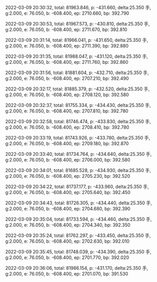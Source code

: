 2022-03-09 20:30:32, total: 81963.846, p: -431.660, delta:25.350 手, g:2.000, e: 76.050, b: -608.400, ep: 2710.660, bp: 392.790

2022-03-09 20:30:53, total: 81967.573, p: -430.810, delta:25.350 手, g:2.000, e: 76.050, b: -608.400, ep: 2711.670, bp: 392.810

2022-03-09 20:31:14, total: 81966.041, p: -431.650, delta:25.350 手, g:2.000, e: 76.050, b: -608.400, ep: 2711.390, bp: 392.880

2022-03-09 20:31:35, total: 81988.047, p: -431.120, delta:25.350 手, g:2.000, e: 76.050, b: -608.400, ep: 2711.760, bp: 392.860

2022-03-09 20:31:56, total: 81881.604, p: -432.710, delta:25.350 手, g:2.000, e: 76.050, b: -608.400, ep: 2707.210, bp: 392.490

2022-03-09 20:32:17, total: 81885.379, p: -432.520, delta:25.350 手, g:2.000, e: 76.050, b: -608.400, ep: 2708.120, bp: 392.580

2022-03-09 20:32:37, total: 81755.334, p: -434.430, delta:25.350 手, g:2.000, e: 76.050, b: -608.400, ep: 2707.810, bp: 392.780

2022-03-09 20:32:58, total: 81746.474, p: -433.830, delta:25.350 手, g:2.000, e: 76.050, b: -608.400, ep: 2708.410, bp: 392.780

2022-03-09 20:33:19, total: 81743.926, p: -433.780, delta:25.350 手, g:2.000, e: 76.050, b: -608.400, ep: 2709.180, bp: 392.870

2022-03-09 20:33:40, total: 81734.764, p: -434.640, delta:25.350 手, g:2.000, e: 76.050, b: -608.400, ep: 2706.000, bp: 392.580

2022-03-09 20:34:01, total: 81685.528, p: -434.930, delta:25.350 手, g:2.000, e: 76.050, b: -608.400, ep: 2705.230, bp: 392.520

2022-03-09 20:34:22, total: 81737.177, p: -433.960, delta:25.350 手, g:2.000, e: 76.050, b: -608.400, ep: 2705.640, bp: 392.450

2022-03-09 20:34:43, total: 81726.305, p: -434.440, delta:25.350 手, g:2.000, e: 76.050, b: -608.400, ep: 2704.680, bp: 392.390

2022-03-09 20:35:04, total: 81733.594, p: -434.460, delta:25.350 手, g:2.000, e: 76.050, b: -608.400, ep: 2704.340, bp: 392.350

2022-03-09 20:35:24, total: 81762.297, p: -433.450, delta:25.350 手, g:2.000, e: 76.050, b: -608.400, ep: 2702.630, bp: 392.010

2022-03-09 20:35:45, total: 81748.039, p: -434.390, delta:25.350 手, g:2.000, e: 76.050, b: -608.400, ep: 2701.770, bp: 392.020

2022-03-09 20:36:06, total: 81986.154, p: -431.170, delta:25.350 手, g:2.000, e: 76.050, b: -608.400, ep: 2701.070, bp: 391.530